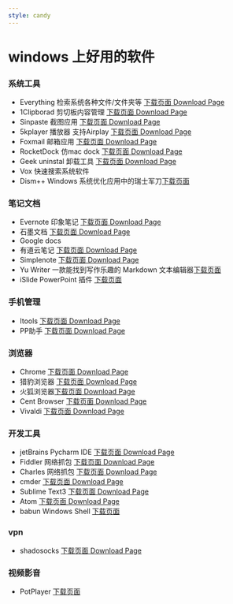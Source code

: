 ```yaml
---
style: candy
---
```

# windows 上好用的软件

### 系统工具

* Everything  检索系统各种文件/文件夹等 [下载页面 Download Page](http://www.voidtools.com/)
* 1Clipborad  剪切板内容管理 [下载页面 Download Page](http://1clipboard.io/)
* Sinpaste 截图应用 [下载页面 Download Page](https://zh.snipaste.com/download.html)
* 5kplayer 播放器 支持Airplay [下载页面 Download Page](https://www.5kplayer.com/)
* Foxmail 邮箱应用 [下载页面 Download Page](http://www.foxmail.com/)
* RocketDock 仿mac dock  [下载页面 Download Page](https://rocketdock.com/)
* Geek uninstal 卸载工具 [下载页面 Download Page](https://www.geekuninstaller.com/download)
*  Vox  快速搜索系统软件 
* Dism++ Windows 系统优化应用中的瑞士军刀[下载页面](https://www.chuyu.me/zh-Hans/)

### 笔记文档
* Evernote 印象笔记 [下载页面 Download Page](https://www.yinxiang.com/download/)
* 石墨文档 [下载页面 Download Page](https://shimo.im/)
* Google docs 
* 有道云笔记 [下载页面 Download Page](http://note.youdao.com/)
* Simplenote  [下载页面 Download Page](https://simplenote.com/)
* Yu Writer 一款能找到写作乐趣的 Markdown 文本编辑器[下载页面](https://ivarptr.github.io/yu-writer.site/download.html)
* iSlide PowerPoint 插件 [下载页面](https://www.islide.cc/download)

### 手机管理
* Itools [下载页面 Download Page](http://www.itools.cn/)
* PP助手 [下载页面 Download Page](http://pro.25pp.com/?from=pp_pz)

### 浏览器 
* Chrome [下载页面 Download Page](http://www.google.cn/chrome/browser/desktop/index.html)
* 猎豹浏览器 [下载页面 Download Page](http://www.liebao.cn/)
* 火狐浏览器[下载页面 Download Page](http://www.firefox.com.cn/?utm_medium=referral&utm_source=mozilla.org)
* Cent Browser [下载页面 Download Page](https://www.centbrowser.com/)
* Vivaldi [下载页面 Download Page](https://vivaldi.com)

### 开发工具 
* jetBrains Pycharm  IDE [下载页面 Download Page](http://www.jetbrains.com/pycharm/)
* Fiddler 网络抓包 [下载页面 Download Page](http://www.telerik.com/fiddler)
* Charles 网络抓包 [下载页面 Download Page](https://www.charlesproxy.com/)
* cmder  [下载页面 Download Page](http://cmder.net/)
* Sublime Text3  [下载页面 Download Page](http://www.sublimetext.com/3)
* Atom  [下载页面 Download Page](https://github.com/atom/atom/releases)
* babun Windows Shell [下载页面](http://babun.github.io/)

### vpn 
* shadosocks  [下载页面 Download Page](https://www.shadowshocks.org/)

### 视频影音 
* PotPlayer [下载页面](http://www.potplayer.org/)
